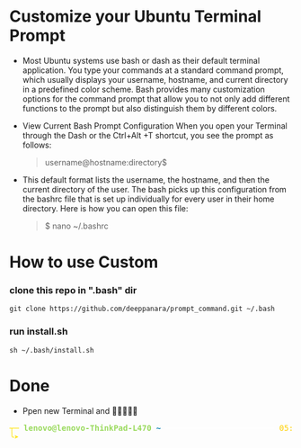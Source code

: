 # Customize your Ubuntu Terminal Prompt

- Most Ubuntu systems use bash or dash as their default terminal application. You type your commands at a standard command prompt, which usually displays your username, hostname, and current directory in a predefined color scheme. Bash provides many customization options for the command prompt that allow you to not only add different functions to the prompt but also distinguish them by different colors.

- View Current Bash Prompt Configuration
When you open your Terminal through the Dash or the Ctrl+Alt +T shortcut, you see the prompt as follows:

  > username@hostname:directory$

- This default format lists the username, the hostname, and then the current directory of the user. The bash picks up this configuration from the bashrc file that is set up individually for every user in their home directory. Here is how you can open this file:

  > $ nano ~/.bashrc

# How to use Custom 

### clone this repo in ".bash" dir

```
git clone https://github.com/deeppanara/prompt_command.git ~/.bash
```
### run install.sh

```
sh ~/.bash/install.sh
```

# Done
 - Ppen new Terminal and 🥳🥳🥳🥳🥳
<pre><font color="#FFE300"><b>┬─ </b></font><font color="#9ADA5D"><b>lenovo@lenovo-ThinkPad-L470</b></font><font color="#1184B3"><b> ~</b></font> <font color="#FFFFFF">─────────────────────── </font><font color="#FFD000">05:37:05 PM</font> | <font color="#9ADA5D">176ms</font> | <font color="#9ADA5D"><b>✔</b></font>
<font color="#FFE300"><b>╰➤ </b></font>

</pre>
